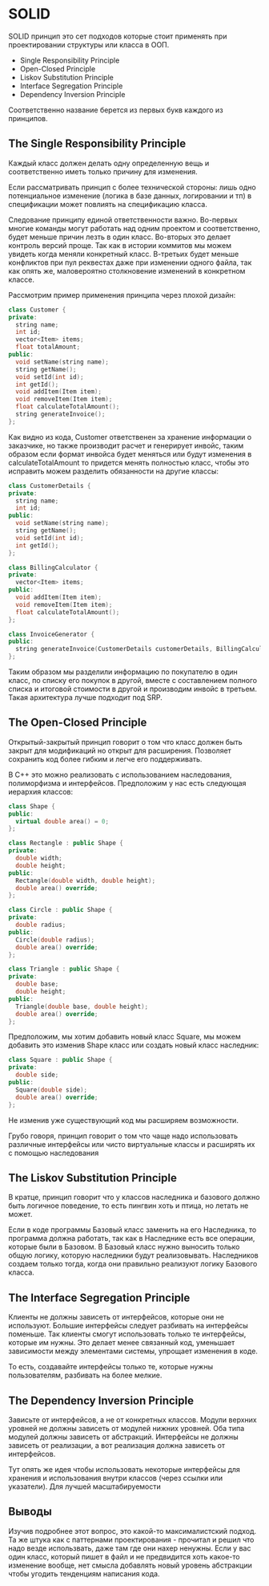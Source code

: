 # SOLID
SOLID принцип это сет подходов которые стоит применять при проектировании структуры или класса в ООП.
- Single Responsibility Principle 
- Open-Closed Principle
- Liskov Substitution Principle
- Interface Segregation Principle
- Dependency Inversion Principle

Соответственно название берется из первых букв каждого из принципов.

## The Single Responsibility Principle
Каждый класс должен делать одну определенную вещь и соответственно иметь только причину для изменения.

Если рассматривать принцип с более технической стороны: лишь одно потенциальное изменение (логика в базе данных, логировании и тп) в спецификации может повлиять на спецификацию класса.

Следование принципу единой ответственности важно. 
Во-первых многие команды могут работать над одним проектом и соответственно, будет меньше причин лезть в один класс.
Во-вторых это делает контроль версий проще. Так как в истории коммитов мы можем увидеть когда меняли конкретный класс.
В-третьих будет меньше конфликтов при пул реквестах даже при изменении одного файла, так как опять же, маловероятно столкновение изменений в конкретном классе.

Рассмотрим пример применения принципа через плохой дизайн:
```cpp
class Customer {
private:
  string name;
  int id;
  vector<Item> items;
  float totalAmount;
public:
  void setName(string name);
  string getName();
  void setId(int id);
  int getId();
  void addItem(Item item);
  void removeItem(Item item);
  float calculateTotalAmount();
  string generateInvoice();
};
```
Как видно из кода, Customer ответственен за хранение информации о заказчике, но также производит расчет и генерирует инвойс, таким образом если формат инвойса будет меняться или будут изменения в calculateTotalAmount то придется менять полностью класс, чтобы это исправить можем разделить обязанности на другие классы:

```cpp
class CustomerDetails {
private:
  string name;
  int id;
public:
  void setName(string name);
  string getName();
  void setId(int id);
  int getId();
};

class BillingCalculator {
private:
  vector<Item> items;
public:
  void addItem(Item item);
  void removeItem(Item item);
  float calculateTotalAmount();
};

class InvoiceGenerator {
public:
  string generateInvoice(CustomerDetails customerDetails, BillingCalculator billingCalculator);
};
```
Таким образом мы разделили информацию по покупателю в один класс, по списку его покупок в другой, вместе с составлением полного списка и итоговой стоимости в другой и производим инвойс в третьем. Такая архитектура лучше подходит под SRP.

## The Open-Closed Principle
Открытый-закрытый принцип говорит о том что класс должен быть закрыт для модификаций но открыт для расширения. Позволяет сохранить код более гибким и легче его поддерживать. 

В С++ это можно реализовать с использованием наследования, полиморфизма и интерфейсов. 
Предположим у нас есть следующая иерархия классов:
```cpp
class Shape {
public:
  virtual double area() = 0;
};

class Rectangle : public Shape {
private:
  double width;
  double height;
public:
  Rectangle(double width, double height);
  double area() override;
};

class Circle : public Shape {
private:
  double radius;
public:
  Circle(double radius);
  double area() override;
};

class Triangle : public Shape {
private:
  double base;
  double height;
public:
  Triangle(double base, double height);
  double area() override;
};
```
Предположим, мы хотим добавить новый класс Square, мы можем добавить это изменив Shape класс или создать новый класс наследник:
```cpp
class Square : public Shape {
private:
  double side;
public:
  Square(double side);
  double area() override;
};
```
Не изменив уже существующий код мы расширяем возможности.

Грубо говоря, принцип говорит о том что чаще надо использовать различные интерфейсы или чисто виртуальные классы и расширять их с помощью наследования

## The Liskov Substitution Principle
В кратце, принцип говорит что у классов наследника и базового должно быть логичное поведение, то есть пингвин хоть и птица, но летать не может.

Если в коде программы Базовый класс заменить на его Наследника, то программа должна работать, так как в Наследнике есть все операции, которые были в Базовом. В Базовый класс нужно выносить только общую логику, которую наследники будут реализовывать. Наследников создаем только тогда, когда они правильно реализуют логику Базового класса.

## The Interface Segregation Principle
Клиенты не должны зависеть от интерфейсов, которые они не используют. Большие интерфейсы следует разбивать на интерфейсы поменьше. Так клиенты смогут использовать только те интерфейсы, которые им нужны. Это делает менее связанный код, уменьшает зависимости между элементами системы, упрощает изменения в коде.

То есть, создавайте интерфейсы только те, которые нужны пользователям, разбивать на более мелкие.

## The Dependency Inversion Principle
Зависьте от интерфейсов, а не от конкретных классов. Модули верхних уровней не должны зависеть от модулей нижних уровней. Оба типа модулей должны зависеть от абстракций. Интерфейсы не должны зависеть от реализации, а вот реализация должна зависеть от интерфейсов.

Тут опять же идея чтобы использовать некоторые интерфейсы для хранения и использования внутри классов (через ссылки или указатели). Для лучшей масштабируемости

## Выводы
Изучив подробнее этот вопрос, это какой-то максималистский подход. Та же штука как с паттернами проектирования - прочитал и решил что надо везде использвать, даже там где они нахер ненужны. Если у вас один класс, который пишет в файл и не предвидится хоть какое-то изменение вообще, нет смысла добавлять новый уровень абстракции чтобы угодить тенденциям написания кода.